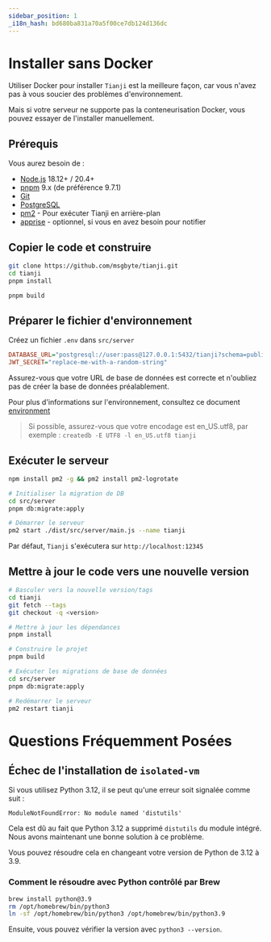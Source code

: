 ```yaml
---
sidebar_position: 1
_i18n_hash: bd680ba831a70a5f00ce7db124d136dc
---
```

# Installer sans Docker

Utiliser Docker pour installer `Tianji` est la meilleure façon, car vous n'avez pas à vous soucier des problèmes d'environnement.

Mais si votre serveur ne supporte pas la conteneurisation Docker, vous pouvez essayer de l'installer manuellement.

## Prérequis

Vous aurez besoin de :

- [Node.js](https://nodejs.org/en/download/) 18.12+ / 20.4+
- [pnpm](https://pnpm.io/) 9.x (de préférence 9.7.1)
- [Git](https://git-scm.com/downloads)
- [PostgreSQL](https://www.postgresql.org/)
- [pm2](https://pm2.keymetrics.io/) - Pour exécuter Tianji en arrière-plan
- [apprise](https://github.com/caronc/apprise) - optionnel, si vous en avez besoin pour notifier

## Copier le code et construire

```bash
git clone https://github.com/msgbyte/tianji.git
cd tianji
pnpm install

pnpm build
```

## Préparer le fichier d'environnement

Créez un fichier `.env` dans `src/server`

```ini
DATABASE_URL="postgresql://user:pass@127.0.0.1:5432/tianji?schema=public"
JWT_SECRET="replace-me-with-a-random-string"
```

Assurez-vous que votre URL de base de données est correcte et n'oubliez pas de créer la base de données préalablement.

Pour plus d'informations sur l'environnement, consultez ce document [environment](./environment.md)

> Si possible, assurez-vous que votre encodage est en_US.utf8, par exemple : `createdb -E UTF8 -l en_US.utf8 tianji`

## Exécuter le serveur

```bash
npm install pm2 -g && pm2 install pm2-logrotate

# Initialiser la migration de DB
cd src/server
pnpm db:migrate:apply

# Démarrer le serveur
pm2 start ./dist/src/server/main.js --name tianji
```

Par défaut, `Tianji` s'exécutera sur `http://localhost:12345`

## Mettre à jour le code vers une nouvelle version

```bash
# Basculer vers la nouvelle version/tags
cd tianji
git fetch --tags
git checkout -q <version>

# Mettre à jour les dépendances
pnpm install

# Construire le projet
pnpm build

# Exécuter les migrations de base de données
cd src/server
pnpm db:migrate:apply

# Redémarrer le serveur
pm2 restart tianji
```

# Questions Fréquemment Posées

## Échec de l'installation de `isolated-vm`

Si vous utilisez Python 3.12, il se peut qu'une erreur soit signalée comme suit :

```
ModuleNotFoundError: No module named 'distutils'
```

Cela est dû au fait que Python 3.12 a supprimé `distutils` du module intégré. Nous avons maintenant une bonne solution à ce problème.

Vous pouvez résoudre cela en changeant votre version de Python de 3.12 à 3.9.

### Comment le résoudre avec Python contrôlé par Brew

```bash
brew install python@3.9
rm /opt/homebrew/bin/python3
ln -sf /opt/homebrew/bin/python3 /opt/homebrew/bin/python3.9
```

Ensuite, vous pouvez vérifier la version avec `python3 --version`.
